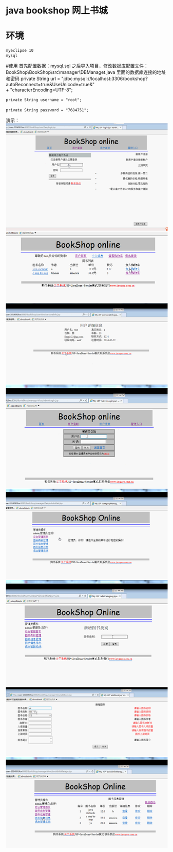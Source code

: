 # java bookshop 网上书城
# 环境
	myeclipse 10
	mysql

#使用
	首先配置数据：mysql.sql
	之后导入项目，修改数据库配置文件：BookShop\BookShop\src\manager\DBManaget.java 里面的数据库连接的地址和密码
	private String url = "jdbc:mysql://localhost:3306/bookshop?autoReconnect=true&UseUnicode=true&"  
			+ "characterEncoding=UTF-8";

	private String username = "root";

	private String password = "7684751";

演示：
![Alt text](./showimage/1.png)
![Alt text](./showimage/2.png)
![Alt text](./showimage/3.png)
![Alt text](./showimage/4.png)
![Alt text](./showimage/5.png)
![Alt text](./showimage/6.png)
![Alt text](./showimage/7.png)
![Alt text](./showimage/8.png)
